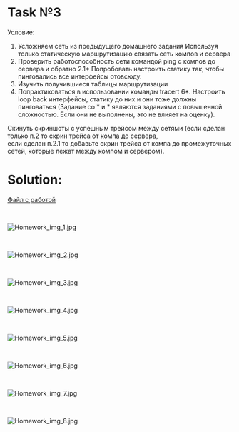 # Task №3

Условие:
1. Усложняем сеть из предыдущего домашнего задания
   Используя только статическую маршрутизацию связать сеть компов и сервера
2. Проверить работоспособность сети командой ping с компов до сервера и обратно
   2.1* Попробовать настроить статику так, чтобы пинговались все интерфейсы отовсюду.
3. Изучить получившиеся таблицы маршрутизации
4. Попрактиковаться в использовании команды tracert
   6*. Настроить loop back интерфейсы, статику до них и они тоже должны пинговаться
   (Задание со * и * являются заданиями с повышенной сложностью. Если они не выполнены, это не влияет на оценку).

Скинуть скриншоты с успешным трейсом между сетями (если сделан только п.2 то скрин трейса от компа до сервера, <br>
если сделан п.2.1 то добавьте скрин трейса от компа до промежуточных сетей, которые лежат между компом и сервером).

# Solution:
[Файл с работой](homework_3.pkt)

<br>

![Homework_img_1.jpg](Homework_img_1.jpg)

<br>

![Homework_img_2.jpg](Homework_img_2.jpg)

<br>

![Homework_img_3.jpg](Homework_img_3.jpg)

<br>

![Homework_img_4.jpg](Homework_img_4.jpg)

<br>

![Homework_img_5.jpg](Homework_img_5.jpg)

<br>

![Homework_img_6.jpg](Homework_img_6.jpg)

<br>

![Homework_img_7.jpg](Homework_img_7.jpg)

<br>

![Homework_img_8.jpg](Homework_img_8.jpg)